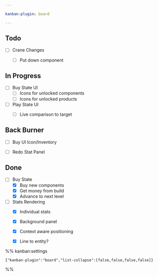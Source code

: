 ```yaml
---

kanban-plugin: board

---
```


## Todo

- [ ] Crane Changes
	- [ ] Put down component


## In Progress

- [ ] Buy State UI
	- [ ] Icons for unlocked components
	- [ ] Icons for unlocked products
- [ ] Play State UI
	- [ ] Live comparison to target


## Back Burner

- [ ] Buy UI Icon/Inventory
- [ ] Redo Stat Panel


## Done

- [ ] Buy State
	- [x] Buy new components
	- [x] Get money from build
	- [x] Advance to next level
- [ ] Stats Rendering
	- [x] Individual stats
	- [x] Background panel
	- [x] Context aware positioning
	- [x] Line to entity?




%% kanban:settings
```
{"kanban-plugin":"board","list-collapse":[false,false,false,false]}
```
%%